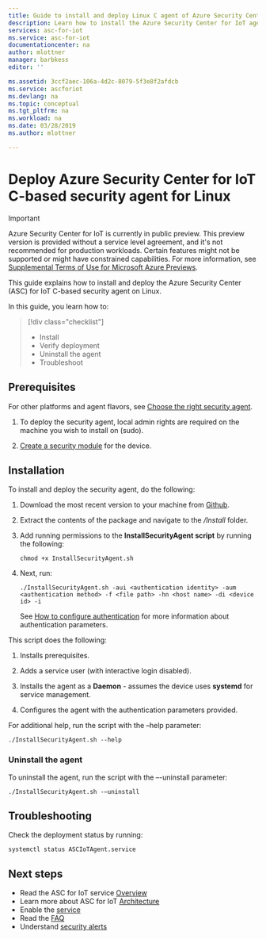 ```yaml
---
title: Guide to install and deploy Linux C agent of Azure Security Center for IoT agent Preview| Microsoft Docs
description: Learn how to install the Azure Security Center for IoT agent on both 32-bit and 64-bit Linux. 
services: asc-for-iot
ms.service: asc-for-iot
documentationcenter: na
author: mlottner
manager: barbkess
editor: ''

ms.assetid: 3ccf2aec-106a-4d2c-8079-5f3e8f2afdcb
ms.service: ascforiot
ms.devlang: na
ms.topic: conceptual
ms.tgt_pltfrm: na
ms.workload: na
ms.date: 03/28/2019
ms.author: mlottner

---
```

# Deploy Azure Security Center for IoT C-based security agent for Linux

> [!IMPORTANT]
> Azure Security Center for IoT is currently in public preview.
> This preview version is provided without a service level agreement, and it's not recommended for production workloads. Certain features might not be supported or might have constrained capabilities. 
> For more information, see [Supplemental Terms of Use for Microsoft Azure Previews](https://azure.microsoft.com/support/legal/preview-supplemental-terms/).

This guide explains how to install and deploy the Azure Security Center (ASC) for IoT C-based security agent on Linux.

In this guide, you learn how to: 
> [!div class="checklist"]
> * Install
> * Verify deployment
> * Uninstall the agent
> * Troubleshoot 

## Prerequisites

For other platforms and agent flavors, see [Choose the right security agent](how-to-deploy-agent.md).

1. To deploy the security agent, local admin rights are required on the machine you wish to install on (sudo).

1. [Create a security module](quickstart-create-security-twin.md) for the device.

## Installation 

To install and deploy the security agent, do the following:


1. Download the most recent version to your machine from [Github](https://aka.ms/iot-security-github-c).

1. Extract the contents of the package and navigate to the _/Install_ folder.

1. Add running permissions to the **InstallSecurityAgent script** by running the following:
    
   ```
   chmod +x InstallSecurityAgent.sh
   ```

1. Next, run: 

   ```
   ./InstallSecurityAgent.sh -aui <authentication identity> -aum <authentication method> -f <file path> -hn <host name> -di <device id> -i
   ```
   
   See [How to configure authentication](concept-security-agent-authentication-methods.md) for more information about authentication parameters.

This script does the following:

1. Installs prerequisites.

2. Adds a service user (with interactive login disabled).

3. Installs the agent as a **Daemon** - assumes the device uses **systemd** for service management.

4. Configures the agent with the authentication parameters provided. 

For additional help, run the script with the –help parameter: 
    
    ./InstallSecurityAgent.sh --help

### Uninstall the agent

To uninstall the agent, run the script with the –-uninstall parameter:

    ./InstallSecurityAgent.sh -–uninstall

## Troubleshooting
Check the deployment status by running:

    systemctl status ASCIoTAgent.service


## Next steps
- Read the ASC for IoT service [Overview](overview.md)
- Learn more about ASC for IoT [Architecture](architecture.md)
- Enable the [service](quickstart-onboard-iot-hub.md)
- Read the [FAQ](resources-frequently-asked-questions.md)
- Understand [security alerts](concept-security-alerts.md)
